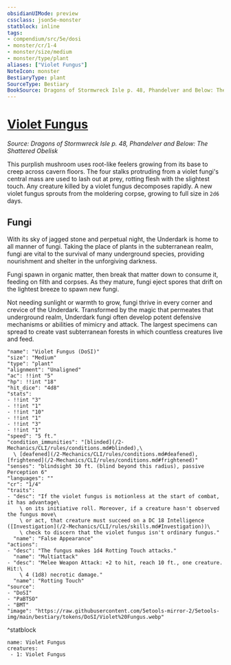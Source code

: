 ```yaml
---
obsidianUIMode: preview
cssclass: json5e-monster
statblock: inline
tags:
- compendium/src/5e/dosi
- monster/cr/1-4
- monster/size/medium
- monster/type/plant
aliases: ["Violet Fungus"]
NoteIcon: monster
BestiaryType: plant
SourceType: Bestiary
BookSource: Dragons of Stormwreck Isle p. 48, Phandelver and Below: The Shattered Obelisk
---
```

# [Violet Fungus](2-Mechanics/CLI/bestiary/plant/violet-fungus-dosi.md)
*Source: Dragons of Stormwreck Isle p. 48, Phandelver and Below: The Shattered Obelisk*  

This purplish mushroom uses root-like feelers growing from its base to creep across cavern floors. The four stalks protruding from a violet fungi's central mass are used to lash out at prey, rotting flesh with the slightest touch. Any creature killed by a violet fungus decomposes rapidly. A new violet fungus sprouts from the moldering corpse, growing to full size in `2d6` days.

## Fungi

With its sky of jagged stone and perpetual night, the Underdark is home to all manner of fungi. Taking the place of plants in the subterranean realm, fungi are vital to the survival of many underground species, providing nourishment and shelter in the unforgiving darkness.

Fungi spawn in organic matter, then break that matter down to consume it, feeding on filth and corpses. As they mature, fungi eject spores that drift on the lightest breeze to spawn new fungi.

Not needing sunlight or warmth to grow, fungi thrive in every corner and crevice of the Underdark. Transformed by the magic that permeates that underground realm, Underdark fungi often develop potent defensive mechanisms or abilities of mimicry and attack. The largest specimens can spread to create vast subterranean forests in which countless creatures live and feed.

```statblock
"name": "Violet Fungus (DoSI)"
"size": "Medium"
"type": "plant"
"alignment": "Unaligned"
"ac": !!int "5"
"hp": !!int "18"
"hit_dice": "4d8"
"stats":
- !!int "3"
- !!int "1"
- !!int "10"
- !!int "1"
- !!int "3"
- !!int "1"
"speed": "5 ft."
"condition_immunities": "[blinded](/2-Mechanics/CLI/rules/conditions.md#blinded),\
  \ [deafened](/2-Mechanics/CLI/rules/conditions.md#deafened), [frightened](/2-Mechanics/CLI/rules/conditions.md#frightened)"
"senses": "blindsight 30 ft. (blind beyond this radius), passive Perception 6"
"languages": ""
"cr": "1/4"
"traits":
- "desc": "If the violet fungus is motionless at the start of combat, it has advantage\
    \ on its initiative roll. Moreover, if a creature hasn't observed the fungus move\
    \ or act, that creature must succeed on a DC 18 Intelligence ([Investigation](/2-Mechanics/CLI/rules/skills.md#Investigation))\
    \ check to discern that the violet fungus isn't ordinary fungus."
  "name": "False Appearance"
"actions":
- "desc": "The fungus makes 1d4 Rotting Touch attacks."
  "name": "Multiattack"
- "desc": "Melee Weapon Attack: +2 to hit, reach 10 ft., one creature. Hit:\
    \ 4 (1d8) necrotic damage."
  "name": "Rotting Touch"
"source":
- "DoSI"
- "PaBTSO"
- "BMT"
"image": "https://raw.githubusercontent.com/5etools-mirror-2/5etools-img/main/bestiary/tokens/DoSI/Violet%20Fungus.webp"
```
^statblock

```encounter-table
name: Violet Fungus
creatures:
 - 1: Violet Fungus
```